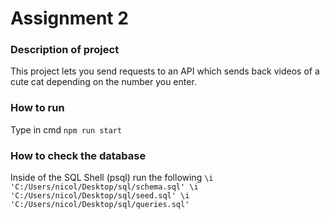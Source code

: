 # **Assignment 2**

### Description of project
This project lets you send requests to an API which sends back videos of a cute cat depending on the number you enter.

### How to run
Type in cmd ```npm run start```

### How to check the database
Inside of the SQL Shell (psql) run the following ```\i 'C:/Users/nicol/Desktop/sql/schema.sql' \i 'C:/Users/nicol/Desktop/sql/seed.sql' \i 'C:/Users/nicol/Desktop/sql/queries.sql'```
